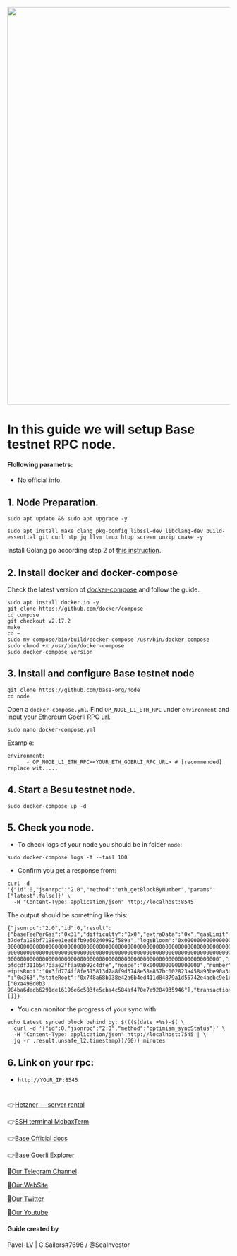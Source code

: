 <p align="center">
 <img src="https://i.postimg.cc/L5DCH5mk/Base-Blog-header.png"width="900"/></a>
</p>

# In this guide we will setup Base testnet RPC node.

#### Flollowing parametrs:
- No official info.

## 1. Node Preparation.
```
sudo apt update && sudo apt upgrade -y
```
```
sudo apt install make clang pkg-config libssl-dev libclang-dev build-essential git curl ntp jq llvm tmux htop screen unzip cmake -y
```
Install Golang go according step 2 of [this instruction](https://github.com/CryptoSailors/cryptosailors-tools/tree/main/Install%20Golang%20%22Go%22).
## 2. Install docker and docker-compose
Check the latest version of [docker-compose](https://github.com/docker/compose/releases) and follow the guide.
```
sudo apt install docker.io -y
git clone https://github.com/docker/compose
cd compose
git checkout v2.17.2
make
cd ~
sudo mv compose/bin/build/docker-compose /usr/bin/docker-compose
sudo chmod +x /usr/bin/docker-compose
sudo docker-compose version
```
## 3. Install and configure Base testnet node
```
git clone https://github.com/base-org/node
cd node
```
Open a `docker-compose.yml`. Find `OP_NODE_L1_ETH_RPC` under `environment` and input your Ethereum Goerli RPC url.
```
sudo nano docker-compose.yml 
```
Example:
```
environment:
      - OP_NODE_L1_ETH_RPC=<YOUR_ETH_GOERLI_RPC_URL> # [recommended] replace wit.....
```
## 4. Start a Besu testnet node.
```
sudo docker-compose up -d
```
## 5. Check you node. 
- To check logs of your node you should be in folder `node`:
```
sudo docker-compose logs -f --tail 100
```
- Confirm you get a response from:
```
curl -d '{"id":0,"jsonrpc":"2.0","method":"eth_getBlockByNumber","params":["latest",false]}' \
  -H "Content-Type: application/json" http://localhost:8545
```
The output should be something like this:
```
{"jsonrpc":"2.0","id":0,"result":{"baseFeePerGas":"0x31","difficulty":"0x0","extraData":"0x","gasLimit":"0x17d7840","gasUsed":"0x0","hash":"0xfbe2c722a66d5205a03a0f395
37defa198bf7198ee1ee68fb9e50240992f589a","logsBloom":"0x000000000000000000000000000000000000000000000000000000000000000000000000000000000000000000000000000000000000000
00000000000000000000000000000000000000000000000000000000000000000000000000000000000000000000000000000000000000000000000000000000000000000000000000000000000000000000000
00000000000000000000000000000000000000000000000000000000000000000000000000000000000000000000000000000000000000000000000000000000000000000000000000000000000000000000000
0000000000000000000000000000000000000000000000000000000000000000000","miner":"0x4200000000000000000000000000000000000011","mixHash":"0xdd4b86c2d64599f9492f292ebacce609
bfdcdf311b547baae2ffaa0ab92c4dfe","nonce":"0x0000000000000000","number":"0x25b2","parentHash":"0x9281b05e2560b94dca7e2479be50bd7db7880ddfc8067df44be3eb24e2f14317","rec
eiptsRoot":"0x3fd774ff8fe515813d7a8f9d3748e58e857bc002823a458a93be90a3bc2e0894","sha3Uncles":"0x1dcc4de8dec75d7aab85b567b6ccd41ad312451b948a7413f0a142fd40d49347","size
":"0x363","stateRoot":"0x748a68b938e42a6b4ed411d84879a1d55742e4aebc9e1b3a2f250bcdda181fa1","timestamp":"0x63d9b874","totalDifficulty":"0x0","transactions":["0xa498d0b3
984ba6dedb6291de16196e6c583fe5cba4c584af470e7e9204935946"],"transactionsRoot":"0xfcc48032356ae3d83e237504a0f835afee5f0ddcda16c6201d99ecb06333bc3c","uncles":[]}}
```
- You can monitor the progress of your sync with:
```
echo Latest synced block behind by: $((($(date +%s)-$( \
  curl -d '{"id":0,"jsonrpc":"2.0","method":"optimism_syncStatus"}' \
  -H "Content-Type: application/json" http://localhost:7545 | \
  jq -r .result.unsafe_l2.timestamp))/60)) minutes
  ```
  
## 6. Link on your rpc:

- `http://YOUR_IP:8545`

#

👉[Hetzner — server rental](https://hetzner.cloud/?ref=NY9VHC3PPsL0)

👉[SSH terminal MobaxTerm](https://mobaxterm.mobatek.net/download.html)

👉[Base Official docs](https://docs.base.org/guides/run-a-base-goerli-node)

👉[Base Goerli Explorer](https://goerli.basescan.org/)

🔰[Our Telegram Channel](https://t.me/CryptoSailorsAnn)

🔰[Our WebSite](cryptosailors.tech)

🔰[Our Twitter](https://twitter.com/Crypto_Sailors)

🔰[Our Youtube](https://www.youtube.com/@CryptoSailors)

#### Guide created by 
Pavel-LV | C.Sailors#7698 / @SeaInvestor

